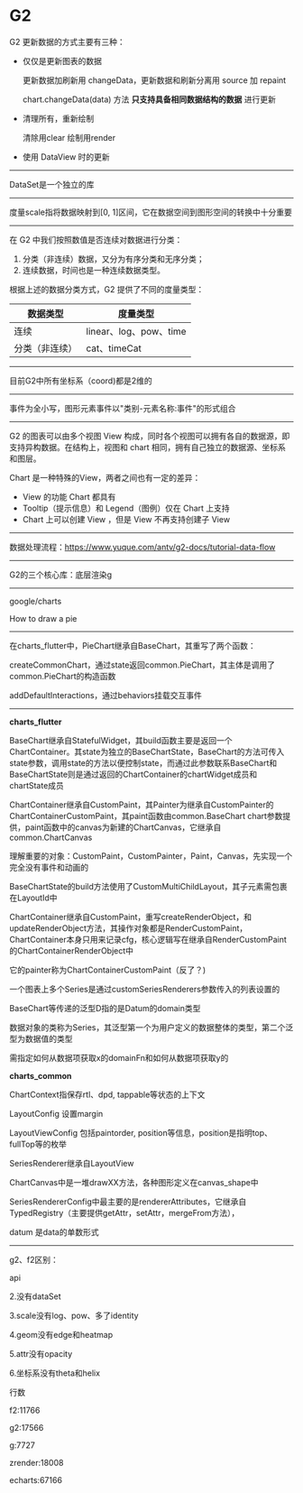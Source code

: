 # G2

G2 更新数据的方式主要有三种：

- 仅仅是更新图表的数据

  更新数据加刷新用 changeData，更新数据和刷新分离用 source 加 repaint

  chart.changeData(data) 方法 **只支持具备相同数据结构的数据** 进行更新

- 清理所有，重新绘制

  清除用clear 绘制用render

- 使用 DataView 时的更新

---

DataSet是一个独立的库

---

度量scale指将数据映射到[0, 1]区间，它在数据空间到图形空间的转换中十分重要

---

在 G2 中我们按照数值是否连续对数据进行分类：

1. 分类（非连续）数据，又分为有序分类和无序分类；
2. 连续数据，时间也是一种连续数据类型。

根据上述的数据分类方式，G2 提供了不同的度量类型：

| 数据类型       | 度量类型               |
| -------------- | ---------------------- |
| 连续           | linear、log、pow、time |
| 分类（非连续） | cat、timeCat           |

---

目前G2中所有坐标系（coord)都是2维的

---

事件为全小写，图形元素事件以"类别-元素名称:事件"的形式组合

---

G2 的图表可以由多个视图 View 构成，同时各个视图可以拥有各自的数据源，即支持异构数据。在结构上，视图和 chart 相同，拥有自己独立的数据源、坐标系和图层。

Chart 是一种特殊的View，两者之间也有一定的差异：

- View 的功能 Chart 都具有
- Tooltip（提示信息）和 Legend（图例）仅在 Chart 上支持
- Chart 上可以创建 View ，但是 View 不再支持创建子 View

---

数据处理流程：https://www.yuque.com/antv/g2-docs/tutorial-data-flow

---

G2的三个核心库：底层渲染g 

---

google/charts

How to draw a pie

---

在charts_flutter中，PieChart继承自BaseChart，其重写了两个函数：

createCommonChart，通过state返回common.PieChart，其主体是调用了common.PieChart的构造函数

addDefaultInteractions，通过behaviors挂载交互事件

---

**charts_flutter**

BaseChart继承自StatefulWidget，其build函数主要是返回一个ChartContainer。其state为独立的BaseChartState，BaseChart的方法可传入state参数，调用state的方法以便控制state，而通过此参数联系BaseChart和BaseChartState则是通过返回的ChartContainer的chartWidget成员和chartState成员

ChartContainer继承自CustomPaint，其Painter为继承自CustomPainter的ChartContainerCustomPaint，其paint函数由common.BaseChart chart参数提供，paint函数中的canvas为新建的ChartCanvas，它继承自common.ChartCanvas

理解重要的对象：CustomPaint，CustomPainter，Paint，Canvas，先实现一个完全没有事件和动画的

BaseChartState的build方法使用了CustomMultiChildLayout，其子元素需包裹在LayoutId中

ChartContainer继承自CustomPaint，重写createRenderObject，和updateRenderObject方法，其操作对象都是RenderCustomPaint，ChartContainer本身只用来记录cfg，核心逻辑写在继承自RenderCustomPaint的ChartContainerRenderObject中

它的painter称为ChartContainerCustomPaint（反了？)

一个图表上多个Series是通过customSeriesRenderers参数传入的列表设置的

BaseChart等传递的泛型D指的是Datum的domain类型



数据对象的类称为Series，其泛型第一个为用户定义的数据整体的类型，第二个泛型为数据值的类型

需指定如何从数据项获取x的domainFn和如何从数据项获取y的



**charts_common**

ChartContext指保存rtl、dpd, tappable等状态的上下文

LayoutConfig 设置margin

LayoutViewConfig 包括paintorder, position等信息，position是指明top、fullTop等的枚举

SeriesRenderer继承自LayoutView

ChartCanvas中是一堆drawXX方法，各种图形定义在canvas_shape中

SeriesRendererConfig中最主要的是rendererAttributes，它继承自TypedRegistry（主要提供getAttr，setAttr，mergeFrom方法），

datum 是data的单数形式







---

g2、f2区别：

api

2.没有dataSet

3.scale没有log、pow、多了identity

4.geom没有edge和heatmap

5.attr没有opacity

6.坐标系没有theta和helix

行数

f2:11766

g2:17566

g:7727

zrender:18008

echarts:67166